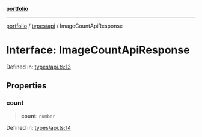 [**portfolio**](../../../README.md)

***

[portfolio](../../../modules.md) / [types/api](../README.md) / ImageCountApiResponse

# Interface: ImageCountApiResponse

Defined in: [types/api.ts:13](https://github.com/tnorlund/Portfolio/blob/4f706d28b2c6df82048680fc1e666622ac70c777/portfolio/types/api.ts#L13)

## Properties

### count

> **count**: `number`

Defined in: [types/api.ts:14](https://github.com/tnorlund/Portfolio/blob/4f706d28b2c6df82048680fc1e666622ac70c777/portfolio/types/api.ts#L14)
